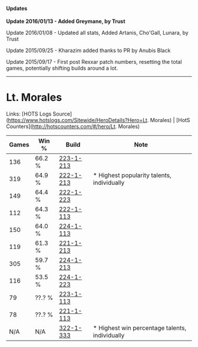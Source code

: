 #### Updates
**Update 2016/01/13 - Added Greymane, by Trust**

Update 2016/01/08 - Updated all stats, Added Artanis, Cho'Gall, Lunara, by Trust

Update 2015/09/25 - Kharazim added thanks to PR by Anubis Black

Update 2015/09/17 - First post Rexxar patch numbers, resetting the total games, potentially shifting builds around a lot.

***

# Lt. Morales

Links: [HOTS Logs Source](https://www.hotslogs.com/Sitewide/HeroDetails?Hero=Lt. Morales) | [HotS Counters](http://hotscounters.com/#/hero/Lt. Morales)

Games  | Win %  | Build     | Note
-----  | -----  | -----     | ----
136    | 66.2 % | [223-1-213](http://www.heroesfire.com/hots/talent-calculator/lt-morales#kg8j) | 
319    | 64.9 % | [222-1-213](http://www.heroesfire.com/hots/talent-calculator/lt-morales#kdiT) | * Highest popularity talents, individually
149    | 64.4 % | [222-1-223](http://www.heroesfire.com/hots/talent-calculator/lt-morales#kdid) | 
112    | 64.3 % | [222-1-113](http://www.heroesfire.com/hots/talent-calculator/lt-morales#kdgv) | 
150    | 64.0 % | [224-1-113](http://www.heroesfire.com/hots/talent-calculator/lt-morales#kiZP) | 
119    | 61.3 % | [221-1-213](http://www.heroesfire.com/hots/talent-calculator/lt-morales#kbGD) | 
305    | 59.7 % | [224-1-213](http://www.heroesfire.com/hots/talent-calculator/lt-morales#kiaz) | 
116    | 53.5 % | [224-1-223](http://www.heroesfire.com/hots/talent-calculator/lt-morales#kib7) | 
79     | ??.? % | [223-1-113](http://www.heroesfire.com/hots/talent-calculator/lt-morales#kg79) | 
78     | ??.? % | [221-1-113](http://www.heroesfire.com/hots/talent-calculator/lt-morales#kbEf) | 
N/A    | N/A    | [322-1-333](http://www.heroesfire.com/hots/talent-calculator/lt-morales#oRtL) | * Highest win percentage talents, individually

